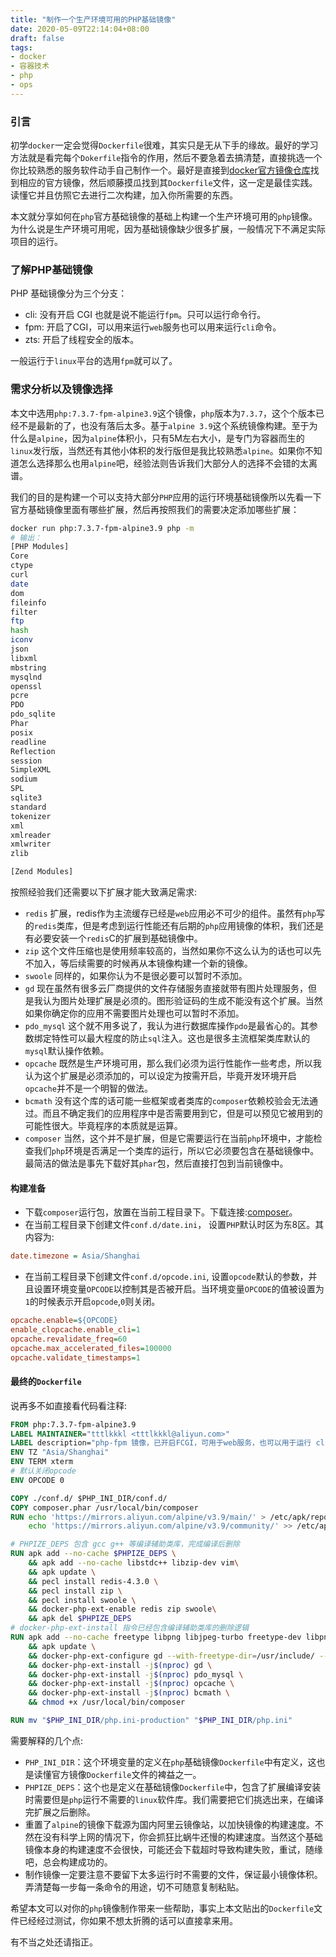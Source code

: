 ```yaml
---
title: "制作一个生产环境可用的PHP基础镜像"
date: 2020-05-09T22:14:04+08:00
draft: false
tags:
- docker
- 容器技术
- php
- ops
---
```


### 引言
初学`docker`一定会觉得`Dockerfile`很难，其实只是无从下手的缘故。最好的学习方法就是看完每个`Dokerfile`指令的作用，然后不要急着去搞清楚，直接挑选一个你比较熟悉的服务软件动手自己制作一个。最好是直接到[docker官方镜像仓库](https://hub.docker.com)找到相应的官方镜像，然后顺藤摸瓜找到其`Dockerfile`文件，这一定是最佳实践。读懂它并且仿照它去进行二次构建，加入你所需要的东西。

本文就分享如何在`php`官方基础镜像的基础上构建一个生产环境可用的`php`镜像。为什么说是生产环境可用呢，因为基础镜像缺少很多扩展，一般情况下不满足实际项目的运行。

### 了解PHP基础镜像

PHP 基础镜像分为三个分支：
- cli: 没有开启 CGI 也就是说不能运行`fpm`。只可以运行命令行。
- fpm: 开启了CGI，可以用来运行`web`服务也可以用来运行`cli`命令。
- zts: 开启了线程安全的版本。

一般运行于`linux`平台的选用`fpm`就可以了。

### 需求分析以及镜像选择

本文中选用`php:7.3.7-fpm-alpine3.9`这个镜像，`php`版本为`7.3.7`，这个个版本已经不是最新的了，也没有落后太多。基于`alpine 3.9`这个系统镜像构建。至于为什么是`alpine`，因为`alpine`体积小，只有5M左右大小，是专门为容器而生的`linux`发行版，当然还有其他小体积的发行版但是我比较熟悉`alpine`。如果你不知道怎么选择那么也用`alpine`吧，经验法则告诉我们大部分人的选择不会错的太离谱。

我们的目的是构建一个可以支持大部分`PHP`应用的运行环境基础镜像所以先看一下官方基础镜像里面有哪些扩展，然后再按照我们的需要决定添加哪些扩展：
```bash
docker run php:7.3.7-fpm-alpine3.9 php -m
# 输出：
[PHP Modules]
Core
ctype
curl
date
dom
fileinfo
filter
ftp
hash
iconv
json
libxml
mbstring
mysqlnd
openssl
pcre
PDO
pdo_sqlite
Phar
posix
readline
Reflection
session
SimpleXML
sodium
SPL
sqlite3
standard
tokenizer
xml
xmlreader
xmlwriter
zlib

[Zend Modules]
```
按照经验我们还需要以下扩展才能大致满足需求:
- `redis` 扩展，redis作为主流缓存已经是`web`应用必不可少的组件。虽然有`php`写的`redis`类库，但是考虑到运行性能还有后期的`php`应用镜像的体积，我们还是有必要安装一个`redis`C的扩展到基础镜像中。
- `zip` 这个文件压缩也是使用频率较高的，当然如果你不这么认为的话也可以先不加入，等后续需要的时候再从本镜像构建一个新的镜像。
- `swoole` 同样的，如果你认为不是很必要可以暂时不添加。
- `gd` 现在虽然有很多云厂商提供的文件存储服务直接就带有图片处理服务，但是我认为图片处理扩展是必须的。图形验证码的生成不能没有这个扩展。当然如果你确定你的应用不需要图片处理也可以暂时不添加。
- `pdo_mysql` 这个就不用多说了，我认为进行数据库操作`pdo`是最省心的。其参数绑定特性可以最大程度的防止`sql`注入。这也是很多主流框架类库默认的`mysql`默认操作依赖。
- `opcache` 既然是生产环境可用，那么我们必须为运行性能作一些考虑，所以我认为这个扩展是必须添加的，可以设定为按需开启，毕竟开发环境开启`opcache`并不是一个明智的做法。
- `bcmath` 没有这个库的话可能一些框架或者类库的`composer`依赖校验会无法通过。而且不确定我们的应用程序中是否需要用到它，但是可以预见它被用到的可能性很大。毕竟程序的本质就是运算。
- `composer` 当然，这个并不是扩展，但是它需要运行在当前`php`环境中，才能检查我们`php`环境是否满足一个类库的运行，所以它必须要包含在基础镜像中。最简洁的做法是事先下载好其`phar`包，然后直接打包到当前镜像中。
#### 构建准备
- 下载`composer`运行包，放置在当前工程目录下。下载连接:[composer](https://github.com/composer/composer/releases)。
- 在当前工程目录下创建文件`conf.d/date.ini`， 设置`PHP`默认时区为东8区。其内容为:
```ini
date.timezone = Asia/Shanghai
```
- 在当前工程目录下创建文件`conf.d/opcode.ini`, 设置`opcode`默认的参数，并且设置环境变量`OPCODE`以控制其是否被开启。当环境变量`OPCODE`的值被设置为`1`的时候表示开启`opcode`,`0`则关闭。
```ini
opcache.enable=${OPCODE}
enable_clopcache.enable_cli=1
opcache.revalidate_freq=60
opcache.max_accelerated_files=100000
opcache.validate_timestamps=1
```
#### 最终的`Dockerfile`

说再多不如直接看代码看注释:
```Dockerfile
FROM php:7.3.7-fpm-alpine3.9
LABEL MAINTAINER="tttlkkkl <tttlkkkl@aliyun.com>"
LABEL description="php-fpm 镜像，已开启FCGI，可用于web服务，也可以用于运行 cli 程序。"
ENV TZ "Asia/Shanghai"
ENV TERM xterm
# 默认关闭opcode
ENV OPCODE 0

COPY ./conf.d/ $PHP_INI_DIR/conf.d/
COPY composer.phar /usr/local/bin/composer
RUN echo 'https://mirrors.aliyun.com/alpine/v3.9/main/' > /etc/apk/repositories && \
    echo 'https://mirrors.aliyun.com/alpine/v3.9/community/' >> /etc/apk/repositories

# PHPIZE_DEPS 包含 gcc g++ 等编译辅助类库，完成编译后删除
RUN apk add --no-cache $PHPIZE_DEPS \
    && apk add --no-cache libstdc++ libzip-dev vim\
    && apk update \
    && pecl install redis-4.3.0 \
    && pecl install zip \
    && pecl install swoole \
    && docker-php-ext-enable redis zip swoole\
    && apk del $PHPIZE_DEPS
# docker-php-ext-install 指令已经包含编译辅助类库的删除逻辑
RUN apk add --no-cache freetype libpng libjpeg-turbo freetype-dev libpng-dev libjpeg-turbo-dev \
    && apk update \
    && docker-php-ext-configure gd --with-freetype-dir=/usr/include/ --with-jpeg-dir=/usr/include/ --with-png-dir=/usr/include/ \
    && docker-php-ext-install -j$(nproc) gd \
    && docker-php-ext-install -j$(nproc) pdo_mysql \
    && docker-php-ext-install -j$(nproc) opcache \
    && docker-php-ext-install -j$(nproc) bcmath \
    && chmod +x /usr/local/bin/composer

RUN mv "$PHP_INI_DIR/php.ini-production" "$PHP_INI_DIR/php.ini"
```

需要解释的几个点:
- `PHP_INI_DIR`：这个环境变量的定义在`php`基础镜像`Dockerfile`中有定义，这也是读懂官方镜像`Dockerfile`文件的裨益之一。
- `PHPIZE_DEPS`：这个也是定义在基础镜像`Dockerfile`中，包含了扩展编译安装时需要但是`php`运行不需要的`linux`软件库。我们需要把它们挑选出来，在编译完扩展之后删除。
- 重置了`alpine`的镜像下载源为国内阿里云镜像站，以加快镜像的构建速度。不然在没有科学上网的情况下，你会抓狂比蜗牛还慢的构建速度。当然这个基础镜像本身的构建速度不会很快，可能还会下载超时导致构建失败，重试，随缘吧，总会构建成功的。
- 制作镜像一定要注意不要留下太多运行时不需要的文件，保证最小镜像体积。弄清楚每一步每一条命令的用途，切不可随意复制粘贴。

希望本文可以对你的`php`镜像制作带来一些帮助，事实上本文贴出的`Dockerfile`文件已经经过测试，你如果不想太折腾的话可以直接拿来用。

有不当之处还请指正。